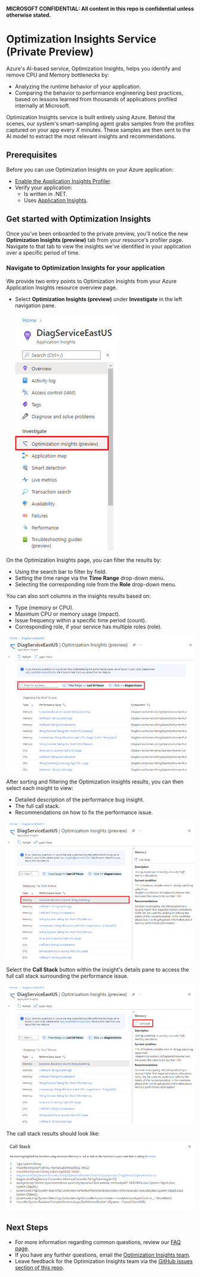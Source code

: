 **MICROSOFT CONFIDENTIAL: All content in this repo is confidential unless otherwise stated.**

# Optimization Insights Service (Private Preview)

Azure's AI-based service, Optimization Insights, helps you identify and remove CPU and Memory bottlenecks by:

- Analyzing the runtime behavior of your application.
- Comparing the behavior to performance engineering best practices, based on lessons learned from thousands of applications profiled internally at Microsoft.

Optimization Insights service is built entirely using Azure. Behind the scenes, our system's smart-sampling agent grabs samples from the profiles captured on your app every *X* minutes. These samples are then sent to the AI model to extract the most relevant insights and recommendations.  

## Prerequisites

Before you can use Optimization Insights on your Azure application:

- [Enable the Application Insights Profiler](https://docs.microsoft.com/en-us/azure/azure-monitor/app/profiler-overview).
- Verify your application:
  - Is written in .NET.
  - Uses [Application Insights](https://docs.microsoft.com/en-us/azure/azure-monitor/app/app-insights-overview).

## Get started with Optimization Insights

Once you've been onboarded to the private preview, you'll notice the new **Optimization Insights (preview)** tab from your resource's profiler page. Navigate to that tab to view the insights we've identified in your application over a specific period of time.

### Navigate to Optimization Insights for your application

We provide two entry points to Optimization Insights from your Azure Application Insights resource overview page.

- Select **Optimization Insights (preview)** under **Investigate** in the left navigation pane.

   ![Screenshot of Optimization Insights located in the left side navigation pane](./extras/overview-images/nav-pane.png)

<!-- Add next entry point -->

On the Optimization Insights page, you can filter the results by:

- Using the search bar to filter by field.
- Setting the time range via the **Time Range** drop-down menu.
- Selecting the corresponding role from the **Role** drop-down menu.

You can also sort columns in the insights results based on:

- Type (memory or CPU).
- Maximum CPU or memory usage (impact).
- Issue frequency within a specific time period (count).
- Corresponding role, if your service has multiple roles (role).

![Screenshot pointing out where you can filter the Optimization Insights](./extras/overview-images/opt-insights-1.png)

After sorting and filtering the Optimization Insights results, you can then select each insight to view:

- Detailed description of the performance bug insight.
- The full call stack.
- Recommendations on how to fix the performance issue.

![Screenshot showing the description and recommendations associated with one of the insights](./extras/overview-images/opt-insights-2.png)

Select the **Call Stack** button within the insight's details pane to access the full call stack surrounding the performance issue.

![Screenshot showing where you can select "Call Stack"](./extras/overview-images/opt-insights-3.png)

The call stack results should look like:

![Screenshot showing the Call Stack results](./extras/overview-images/opt-insights-4.png)

## Next Steps

- For more information regarding common questions, review our [FAQ page](faq.md).
- If you have any further questions, email the [Optimization Insights team](mailto:opt_insights@microsoft.com).
- Leave feedback for the Optimization Insights team via the [GitHub issues section of this repo](https://github.com/microsoft/optimization-insights/issues).
